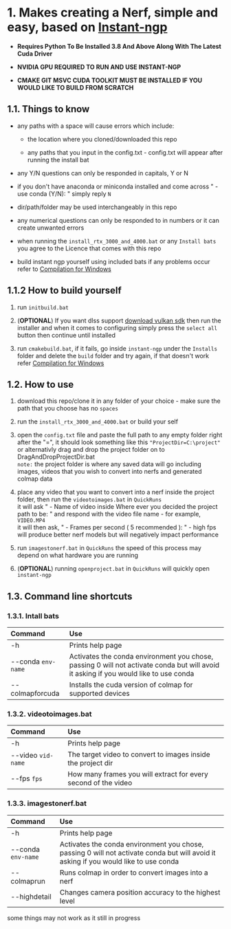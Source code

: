 # 1. **Makes creating a Nerf, simple and easy**, based on [Instant-ngp](https://github.com/NVlabs/instant-ngp)

- **Requires Python To Be Installed 3.8 And Above Along With The Latest Cuda Driver**

-  **NVIDIA GPU REQUIRED TO RUN AND USE INSTANT-NGP**
  
- **CMAKE GIT MSVC CUDA TOOLKIT MUST BE INSTALLED IF YOU WOULD LIKE TO BUILD FROM SCRATCH** 

## 1.1. **Things to know**
- any paths with a space will cause errors which include:
  - the location where you cloned/downloaded this repo
    
  - any paths that you input in the config.txt - config.txt will appear after running the install bat
    
- any Y/N questions can only be responded in capitals, Y or N
  
- if you don't have anaconda or miniconda installed and come across " - use conda (Y/N): " simply reply `N`
  
- dir/path/folder may be used interchangeably  in this repo
  
- any numerical questions can only be responded to in numbers or it can create unwanted errors
  
- when running the `install_rtx_3000_and_4000.bat` or any `Install bats` you agree to the Licence that comes with this repo
  
- build instant ngp yourself using included bats if any problems occur refer to [Compilation for Windows](https://github.com/NVlabs/instant-ngp#compilation:~:text=Compilation,config%20RelWithDebInfo%20%2Dj) 

## 1.1.2 **How to build yourself**
1. run `initbuild.bat`
  
2. (**OPTIONAL**) If you want dlss support [download vulkan sdk](https://sdk.lunarg.com/sdk/download/1.3.250.1/windows/VulkanSDK-1.3.250.1-Installer.exe) then run the installer and when it comes to configuring simply press the `select all` button then continue until installed
   
3. run `cmakebuild.bat`, if it fails, go inside `instant-ngp` under the `Installs` folder and delete the `build` folder and try again, if that doesn't work refer [Compilation for Windows](https://github.com/NVlabs/instant-ngp#compilation:~:text=Compilation,config%20RelWithDebInfo%20%2Dj) 


## 1.2. **How to use**
1. download this repo/clone it in any folder of your choice - make sure the path that you choose has no `spaces`
   
2. run the `install_rtx_3000_and_4000.bat` or build your self 
   
3. open the `config.txt` file and paste the full path to any empty folder right after the "=", it should look something like this `"ProjectDir=C:\project"` or alternativly drag and drop the project folder on to DragAndDropProjectDir.bat <br>  `note:` the project folder is where any saved data will go including images, videos that you wish to convert into nerfs and generated colmap data 
   
4. place any video that you want to convert into a nerf inside the project folder, then run the `videotoimages.bat` in `QuickRuns` <br>it will ask " - Name of video inside Where ever you decided the project path to be: " and respond with the video file name - for example, `VIDEO.MP4` <br> it will then ask, " - Frames per second ( 5 recommended ): " - high fps will produce better nerf models but will negatively impact performance
   
5. run `imagestonerf.bat` in `QuickRuns` the speed of this process may depend on what hardware you are running
    
6. (**OPTIONAL**) running `openproject.bat` in `QuickRuns` will quickly open `instant-ngp`


## 1.3. **Command line shortcuts**
### 1.3.1. Intall bats
| Command                 | Use                                                      |
| :---------------------- | :------------------------------------------------------- |
| -h                      | Prints help page                                     |
| --conda  `env-name`     | Activates the conda environment you chose, passing 0 will not activate conda but will avoid it asking if you would like to use conda|
| --colmapforcuda | Installs the cuda version of colmap for supported devices|
### 1.3.2. videotoimages.bat
| Command                 | Use                                                      |
| :---------------------- | :------------------------------------------------------- |
| -h                      | Prints help page                                    |
| --video  `vid-name`     | The target video to convert to images inside the project dir|
| --fps `fps`             | How many frames you will extract for every second of the video|
### 1.3.3. imagestonerf.bat
| Command                 | Use                                                      |
| :---------------------- | :------------------------------------------------------- |
| -h                      | Prints help page                             |
| --conda  `env-name`     | Activates the conda environment you chose, passing 0 will not activate conda but will avoid it asking if you would like to use conda|
| --colmaprun     | Runs colmap in order to convert images into a nerf|
| --highdetail   | Changes camera position accuracy to the highest level|



some things may not work as it still in progress

